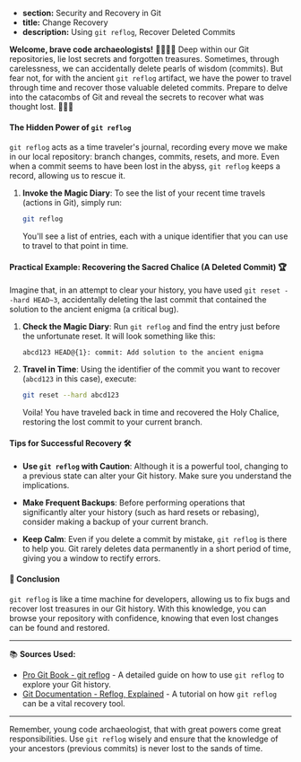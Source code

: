 * **section:** Security and Recovery in Git
* **title:** Change Recovery
* **description:** Using `git reflog`, Recover Deleted Commits

**Welcome, brave code archaeologists!** 🕵️‍♂️👩‍💻 Deep within our Git repositories, lie lost secrets and forgotten treasures. Sometimes, through carelessness, we can accidentally delete pearls of wisdom (commits). But fear not, for with the ancient `git reflog` artifact, we have the power to travel through time and recover those valuable deleted commits. Prepare to delve into the catacombs of Git and reveal the secrets to recover what was thought lost. 🧙‍♂️💾

#### The Hidden Power of `git reflog`

`git reflog` acts as a time traveler's journal, recording every move we make in our local repository: branch changes, commits, resets, and more. Even when a commit seems to have been lost in the abyss, `git reflog` keeps a record, allowing us to rescue it.

1. **Invoke the Magic Diary**: To see the list of your recent time travels (actions in Git), simply run:
   ```bash
   git reflog
   ```
   You'll see a list of entries, each with a unique identifier that you can use to travel to that point in time.

#### Practical Example: Recovering the Sacred Chalice (A Deleted Commit) 🏆

Imagine that, in an attempt to clear your history, you have used `git reset --hard HEAD~3`, accidentally deleting the last commit that contained the solution to the ancient enigma (a critical bug).

1. **Check the Magic Diary**: Run `git reflog` and find the entry just before the unfortunate reset. It will look something like this:
   ```plaintext
   abcd123 HEAD@{1}: commit: Add solution to the ancient enigma
   ```
   
2. **Travel in Time**: Using the identifier of the commit you want to recover (`abcd123` in this case), execute:
   ```bash
   git reset --hard abcd123
   ```
   Voila! You have traveled back in time and recovered the Holy Chalice, restoring the lost commit to your current branch.

#### Tips for Successful Recovery 🛠️

- **Use `git reflog` with Caution**: Although it is a powerful tool, changing to a previous state can alter your Git history. Make sure you understand the implications.
  
- **Make Frequent Backups**: Before performing operations that significantly alter your history (such as hard resets or rebasing), consider making a backup of your current branch.

- **Keep Calm**: Even if you delete a commit by mistake, `git reflog` is there to help you. Git rarely deletes data permanently in a short period of time, giving you a window to rectify errors.

#### 🤔 Conclusion

`git reflog` is like a time machine for developers, allowing us to fix bugs and recover lost treasures in our Git history. With this knowledge, you can browse your repository with confidence, knowing that even lost changes can be found and restored.

---

📚 **Sources Used:**

- [Pro Git Book - git reflog](https://git-scm.com/docs/git-reflog) - A detailed guide on how to use `git reflog` to explore your Git history.
- [Git Documentation - Reflog, Explained](https://www.atlassian.com/git/tutorials/rewriting-history/git-reflog) - A tutorial on how `git reflog` can be a vital recovery tool.

---

Remember, young code archaeologist, that with great powers come great responsibilities. Use `git reflog` wisely and ensure that the knowledge of your ancestors (previous commits) is never lost to the sands of time.